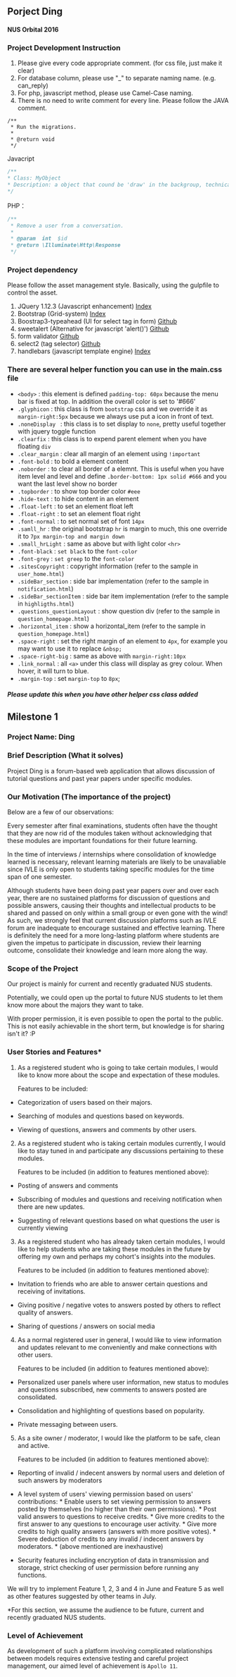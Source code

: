 ## Porject Ding
#### NUS Orbital 2016

### Project Development Instruction

1. Please give every code appropriate comment. (for css file, just make it clear)
2. For database column, please use "_" to separate naming name. (e.g. can_reply)
3. For php, javascript method, please use Camel-Case naming.
4. There is no need to write comment for every line. Please follow the JAVA comment.

``` Migration
/**
 * Run the migrations.
 *
 * @return void
 */  
```

Javacript
``` javascript
/**
* Class: MyObject
* Description: a object that cound be 'draw' in the backgroup, technically, we append it to the parent div
*/
```

PHP：
``` php
/**
 * Remove a user from a conversation.
 *
 * @param  int  $id
 * @return \Illuminate\Http\Response
 */
```

### Project dependency
Please follow the asset management style. Basically, using the gulpfile to control the asset.

1. JQuery 1.12.3 (Javascript enhancement) [Index](http://jquery.com)
2. Bootstrap (Grid-system) [Index](http://getbootstrap.com)
3. Boostrap3-typeahead (UI for select tag in form) [Github](https://github.com/bassjobsen/Bootstrap-3-Typeahead)
4. sweetalert (Alternative for javascript 'alert()') [Github](http://t4t5.github.io/sweetalert/)
5. form validator [Github](https://github.com/1000hz/bootstrap-validator)
6. select2 (tag selector) [Github](https://github.com/select2/select2/releases)
7. handlebars (javascript template engine) [Index](http://handlebarsjs.com)


### There are several helper function you can use in the main.css file

- `<body>` : this element is defined `padding-top: 60px` because the menu bar is fixed at top. In addition the overall color is set to '#666'
- `.glyphicon` : this class is from `bootstrap` css and we override it as `margin-right:5px` because we always use put a icon in front of text.
- `.noneDisplay ` : this class is to set display to `none`, pretty useful together with jquery toggle function
- `.clearfix` : this class is to expend parent element when you have floating `div`
- `.clear_margin` : clear all margin of an element using `!important`
- `.font-bold` : to bold a element content
- `.noborder` : to clear all border of a elemnt. This is useful when you have item level and level and define `.border-bottom: 1px solid #666` and you want the last level show no border
- `.topborder` : to show top border color `#eee`
- `.hide-text` : to hide content in an element
- `.float-left` : to set an element float left
- `.float-right` : to set an element float right
- `.font-normal` : to set normal set of font `14px`
- `.samll_hr` : the original bootstrap `hr` is margin to much, this one override it to `7px margin-top and margin down`
- `.small_hrLight` : same as above but with light color `<hr>`
- `.font-black` : `set black` to the `font-color`
- `.font-grey` : `set greep` to the `font-color`
- `.sitesCopyright` : copyright information (refer to the sample in `user_home.html`)
- `.sideBar_section` : side bar implementation (refer to the sample in `notification.html`)
- `.sideBar_sectionItem` : side bar item implementation (refer to the sample in `highligths.html`) 
- `.questions_questionLayout` : show question div (refer to the sample in `question_homepage.html`)
- `.horizontal_item` : show a horizontal_item (refer to the sample in `question_homepage.html`)
- `.space-right` : set the right margin of an element to `4px`, for example you may want to use it to replace `&nbsp;`
- `.space-right-big` : same as above with `margin-right:10px` 
- `.link_normal` : all `<a>` under this class will display as grey colour. When hover, it will turn to blue.
- `.margin-top` : set `margin-top` to `8px`;

##### Please update this when you have other helper css class added


## Milestone 1

### Project Name: Ding


### Brief Description (What it solves)

Project Ding is a forum-based web application that allows discussion of tutorial questions and past year papers under specific modules. 

 

### Our Motivation (The importance of the project)

Below are a few of our observations:

Every semester after final examinations, students often have the thought that they are now rid of the modules taken without acknowledging that these modules are important foundations for their future learning.

In the time of interviews / internships where consolidation of knowledge learned is necessary, relevant learning materials are likely to be unavaliable since IVLE is only open to students taking specific modules for the time span of one semester.

Although students have been doing past year papers over and over each year, there are no sustained platforms for discussion of questions and possible answers, causing their thoughts and intellectual products to be shared and passed on only within a small group or even gone with the wind!
As such, we strongly feel that current discussion platforms such as IVLE forum are inadequate to encourage sustained and effective learning. There is definitely the need for a more long-lasting platform where students are given the impetus to participate in discussion, review their learning outcome, consolidate their knowledge and learn more along the way.

 

### Scope of the Project

Our project is mainly for current and recently graduated NUS students.

Potentially, we could open up the portal to future NUS students to let them know more about the majors they want to take.

With proper permission, it is even possible to open the portal to the public. This is not easily achievable in the short term, but knowledge is for sharing isn't it? :P

 

### User Stories and Features*

1. As a registered student who is going to take certain modules, I would like to know more about the scope and expectation of these modules.

    Features to be included:

 * Categorization of users based on their majors.

 * Searching of modules and questions based on keywords.

 * Viewing of questions, answers and comments by other users.

 

2. As a registered student who is taking certain modules currently, I would like to stay tuned in and participate any discussions pertaining to these modules.

    Features to be included (in addition to features mentioned above):

 * Posting of answers and comments

 * Subscribing of modules and questions and receiving notification when there are new updates.

 * Suggesting of relevant questions based on what questions the user is currently viewing

 

3. As a registered student who has already taken certain modules, I would like to help students who are taking these modules in the future by offering my own and perhaps my cohort's insights into the modules.

    Features to be included (in addition to features mentioned above):

 * Invitation to friends who are able to answer certain questions and receiving of invitations.

 * Giving positive / negative votes to answers posted by others to reflect quality of answers.

 * Sharing of questions / answers on social media

 

4. As a normal registered user in general, I would like to view information and updates relevant to me conveniently and make connections with other users.

    Features to be included (in addition to features mentioned above):

 * Personalized user panels where user information, new status to modules and questions subscribed, new comments to answers posted are consolidated.

 * Consolidation and highlighting of questions based on popularity.

 * Private messaging between users.

 

5. As a site owner / moderator, I would like the platform to be safe, clean and active.

    Features to be included (in addition to features mentioned above):

 * Reporting of invalid / indecent answers by normal users and deletion of such answers by moderators

 * A level system of users' viewing permission based on users' contributions:
 		* Enable users to set viewing permission to answers posted by themselves (no higher than their own permissions).
		* Post valid answers to questions to receive credits.
		* Give more credits to the first answer to any questions to encourage user activity.
		* Give more credits to high quality answers (answers with more positive votes).
		* Severe deduction of credits to any invalid / indecent answers by moderators.
		* (above mentioned are inexhaustive)

 * Security features including encryption of data in transmission and storage, strict checking of user permission before running any functions.

 
We will try to implement Feature 1, 2, 3 and 4 in June and Feature 5 as well as other features suggested by other teams in July.

*For this section, we assume the audience to be future, current and recently graduated NUS students.

 

### Level of Achievement

As development of such a platform involving complicated relationships between models requires extensive testing and careful project management, our aimed level of achievement is `Apollo 11`.

